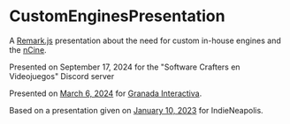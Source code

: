 # CustomEnginesPresentation

A [Remark.js](https://github.com/remarkjs/remark) presentation about the need for custom in-house engines and the [nCine](https://ncine.github.io/).

Presented on September 17, 2024 for the "Software Crafters en Videojuegos" Discord server

Presented on [March 6, 2024](https://www.meetup.com/gr-interactiva/events/299058396/) for [Granada Interactiva](https://twitter.com/GRinteractiva).

Based on a presentation given on [January 10, 2023](https://www.meetup.com/indieneapolis/photos/33134316/) for IndieNeapolis.
